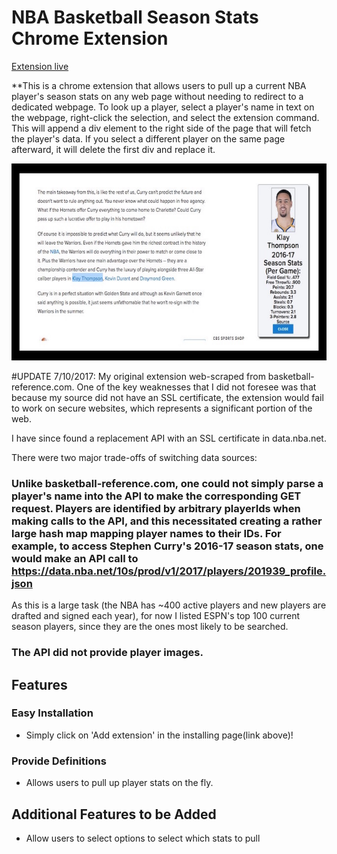# NBA Basketball Season Stats Chrome Extension

[Extension live][chrome]

[chrome]: https://chrome.google.com/webstore/detail/nba-fantasy/mpcaiajpmmiealhpeoipjmkodgijmccm

**This is a chrome extension that allows users to pull up a current NBA player's season stats on any web page without needing to redirect to a dedicated webpage.
To look up a player, select a player's name in text on the webpage, right-click the selection, and select the extension command. This will append a div element to the right side of the page that will fetch the player's data. If you select a different player on the same page afterward, it will delete the first div and replace it.

![sample](screenshot.jpg)

#UPDATE 7/10/2017:
My original extension web-scraped from basketball-reference.com. One of the key weaknesses that I did not foresee was that because my source did not have an SSL certificate, the extension would fail to work on secure websites, which represents a significant portion of the web.

I have since found a replacement API with an SSL certificate in data.nba.net.

There were two major trade-offs of switching data sources:
  ### Unlike basketball-reference.com, one could not simply parse a player's name into the API to make the corresponding GET request. Players are identified by arbitrary playerIds when making calls to the API, and this necessitated creating a rather large hash map mapping player names to their IDs. For example, to access Stephen Curry's 2016-17 season stats, one would make an API call to https://data.nba.net/10s/prod/v1/2017/players/201939_profile.json

  As this is a large task (the NBA has ~400 active players and new players are drafted and signed each year), for now I listed ESPN's top 100 current season players, since they are the ones most likely to be searched.
  ### The API did not provide player images.


## Features

### Easy Installation
- Simply click on 'Add extension' in the installing page(link above)!

### Provide Definitions

- Allows users to pull up player stats on the fly.

## Additional Features to be Added

- Allow users to select options to select which stats to pull
